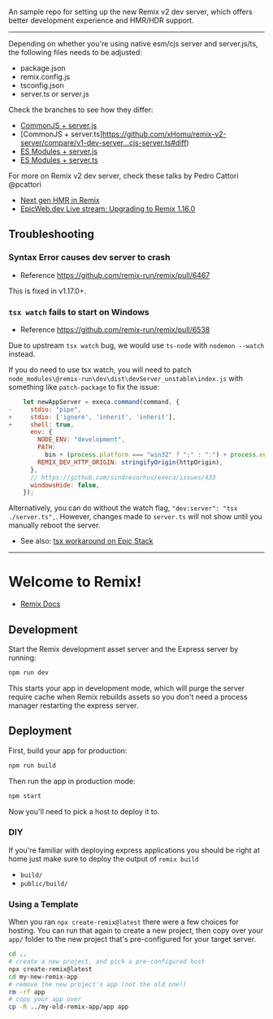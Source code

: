 An sample repo for setting up the new Remix v2 dev server, which offers better development experience and HMR/HDR support.

---

Depending on whether you're using native esm/cjs server and server.js/ts, the following files needs to be adjusted:

* package.json
* remix.config.js
* tsconfig.json
* server.ts or server.js

Check the branches to see how they differ:

* [CommonJS + server.js](https://github.com/xHomu/remix-v2-server/compare/v1-dev-server...cjs-server.js#diff)
* [CommonJS + server.ts]https://github.com/xHomu/remix-v2-server/compare/v1-dev-server...cjs-server.ts#diff)
* [ES Modules + server.js](https://github.com/xHomu/remix-v2-server/compare/v1-dev-server...esm-server.js#diff)
* [ES Modules  + server.ts](https://github.com/xHomu/remix-v2-server/compare/v1-dev-server...esm-server.ts#diff) 

For more on Remix v2 dev server, check these talks by Pedro Cattori @pcattori

* [Next gen HMR in Remix](https://www.youtube.com/watch?v=79M4vYZi-po)
* [EpicWeb.dev Live stream: Upgrading to Remix 1.16.0](https://www.youtube.com/watch?v=IjE18rXpp9Q)


## Troubleshooting

### Syntax Error causes dev server to crash

* Reference https://github.com/remix-run/remix/pull/6467 

This is fixed in v1.17.0+.

### `tsx watch` fails to start on Windows

* Reference https://github.com/remix-run/remix/pull/6538

Due to upstream `tsx watch` bug, we would use `ts-node` with `nodemon --watch` instead. 

If you do need to use tsx watch, you will need to patch `node_modules\@remix-run\dev\dist\devServer_unstable\index.js` with something like `patch-package` to fix the issue:


```js
    let newAppServer = execa.command(command, {
-     stdio: "pipe",
+     stdio: ['ignore', 'inherit', 'inherit'],
+     shell: true,
      env: {
        NODE_ENV: "development",
        PATH:
          bin + (process.platform === "win32" ? ";" : ":") + process.env.PATH,
        REMIX_DEV_HTTP_ORIGIN: stringifyOrigin(httpOrigin),
      },
      // https://github.com/sindresorhus/execa/issues/433
      windowsHide: false,
    });
```

 Alternatively, you can do without the watch flag, `"dev:server": "tsx ./server.ts",`. However, changes made to `server.ts` will not show until you manually reboot the server.

* See also: [tsx workaround on Epic Stack](https://github.com/epicweb-dev/epic-stack/blob/main/server/dev-server.js)


----

# Welcome to Remix!

- [Remix Docs](https://remix.run/docs)

## Development

Start the Remix development asset server and the Express server by running:

```sh
npm run dev
```

This starts your app in development mode, which will purge the server require cache when Remix rebuilds assets so you don't need a process manager restarting the express server.

## Deployment

First, build your app for production:

```sh
npm run build
```

Then run the app in production mode:

```sh
npm start
```

Now you'll need to pick a host to deploy it to.

### DIY

If you're familiar with deploying express applications you should be right at home just make sure to deploy the output of `remix build`

- `build/`
- `public/build/`

### Using a Template

When you ran `npx create-remix@latest` there were a few choices for hosting. You can run that again to create a new project, then copy over your `app/` folder to the new project that's pre-configured for your target server.

```sh
cd ..
# create a new project, and pick a pre-configured host
npx create-remix@latest
cd my-new-remix-app
# remove the new project's app (not the old one!)
rm -rf app
# copy your app over
cp -R ../my-old-remix-app/app app
```
